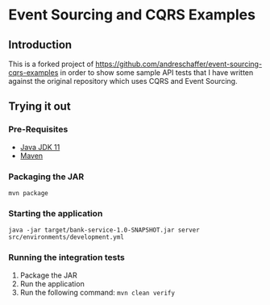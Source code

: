 # Event Sourcing and CQRS Examples

## Introduction
This is a forked project of https://github.com/andreschaffer/event-sourcing-cqrs-examples in order to show some sample API tests that I have written against the original repository which uses CQRS and Event Sourcing.

## Trying it out
### Pre-Requisites
 + [Java JDK 11](https://www.oracle.com/java/technologies/javase-jdk11-downloads.html)
 + [Maven](http://maven.apache.org/download.cgi)
 
### Packaging the JAR
`mvn package`

### Starting the application
` java -jar target/bank-service-1.0-SNAPSHOT.jar server src/environments/development.yml `

### Running the integration tests
1. Package the JAR
2. Run the application
3. Run the following command: 
`mvn clean verify`